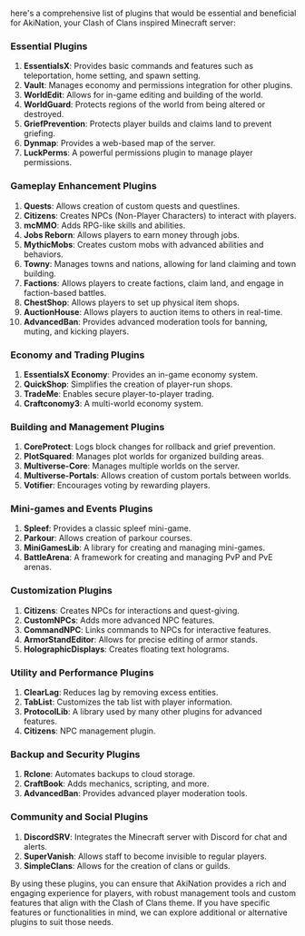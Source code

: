  here's a comprehensive list of plugins that would be essential and beneficial for AkiNation, your Clash of Clans inspired Minecraft server:

### Essential Plugins
1. **EssentialsX**: Provides basic commands and features such as teleportation, home setting, and spawn setting.
2. **Vault**: Manages economy and permissions integration for other plugins.
3. **WorldEdit**: Allows for in-game editing and building of the world.
4. **WorldGuard**: Protects regions of the world from being altered or destroyed.
5. **GriefPrevention**: Protects player builds and claims land to prevent griefing.
6. **Dynmap**: Provides a web-based map of the server.
7. **LuckPerms**: A powerful permissions plugin to manage player permissions.

### Gameplay Enhancement Plugins
1. **Quests**: Allows creation of custom quests and questlines.
2. **Citizens**: Creates NPCs (Non-Player Characters) to interact with players.
3. **mcMMO**: Adds RPG-like skills and abilities.
4. **Jobs Reborn**: Allows players to earn money through jobs.
5. **MythicMobs**: Creates custom mobs with advanced abilities and behaviors.
6. **Towny**: Manages towns and nations, allowing for land claiming and town building.
7. **Factions**: Allows players to create factions, claim land, and engage in faction-based battles.
8. **ChestShop**: Allows players to set up physical item shops.
9. **AuctionHouse**: Allows players to auction items to others in real-time.
10. **AdvancedBan**: Provides advanced moderation tools for banning, muting, and kicking players.

### Economy and Trading Plugins
1. **EssentialsX Economy**: Provides an in-game economy system.
2. **QuickShop**: Simplifies the creation of player-run shops.
3. **TradeMe**: Enables secure player-to-player trading.
4. **Craftconomy3**: A multi-world economy system.

### Building and Management Plugins
1. **CoreProtect**: Logs block changes for rollback and grief prevention.
2. **PlotSquared**: Manages plot worlds for organized building areas.
3. **Multiverse-Core**: Manages multiple worlds on the server.
4. **Multiverse-Portals**: Allows creation of custom portals between worlds.
5. **Votifier**: Encourages voting by rewarding players.

### Mini-games and Events Plugins
1. **Spleef**: Provides a classic spleef mini-game.
2. **Parkour**: Allows creation of parkour courses.
3. **MiniGamesLib**: A library for creating and managing mini-games.
4. **BattleArena**: A framework for creating and managing PvP and PvE arenas.

### Customization Plugins
1. **Citizens**: Creates NPCs for interactions and quest-giving.
2. **CustomNPCs**: Adds more advanced NPC features.
3. **CommandNPC**: Links commands to NPCs for interactive features.
4. **ArmorStandEditor**: Allows for precise editing of armor stands.
5. **HolographicDisplays**: Creates floating text holograms.

### Utility and Performance Plugins
1. **ClearLag**: Reduces lag by removing excess entities.
2. **TabList**: Customizes the tab list with player information.
3. **ProtocolLib**: A library used by many other plugins for advanced features.
4. **Citizens**: NPC management plugin.

### Backup and Security Plugins
1. **Rclone**: Automates backups to cloud storage.
2. **CraftBook**: Adds mechanics, scripting, and more.
3. **AdvancedBan**: Provides advanced player moderation tools.

### Community and Social Plugins
1. **DiscordSRV**: Integrates the Minecraft server with Discord for chat and alerts.
2. **SuperVanish**: Allows staff to become invisible to regular players.
3. **SimpleClans**: Allows for the creation of clans or guilds.

By using these plugins, you can ensure that AkiNation provides a rich and engaging experience for players, with robust management tools and custom features that align with the Clash of Clans theme. If you have specific features or functionalities in mind, we can explore additional or alternative plugins to suit those needs.